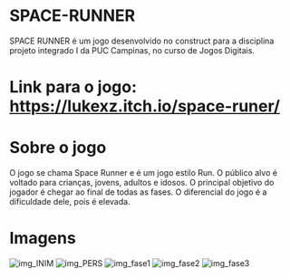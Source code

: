 # SPACE-RUNNER
 SPACE RUNNER é um jogo desenvolvido no construct para a disciplina projeto integrado I da PUC Campinas, no curso de Jogos Digitais.

# Link para o jogo: https://lukexz.itch.io/space-runer/

# Sobre o jogo

O jogo se chama Space Runner e é um jogo estilo Run. O público alvo é voltado para crianças, jovens, adultos e idosos. O principal objetivo do jogador é chegar ao final de todas as fases. O diferencial do jogo é a dificuldade dele, pois é elevada.

# Imagens

<img src="/PROJETO/INIM.png" alt="img_INIM"/>
<img src="/PROJETO/PERS.png" alt="img_PERS"/>
<img src="/PROJETO/fase1.png" alt="img_fase1"/>
<img src="/PROJETO/fase2.png" alt="img_fase2"/>
<img src="/PROJETO/fase3.png" alt="img_fase3"/>
